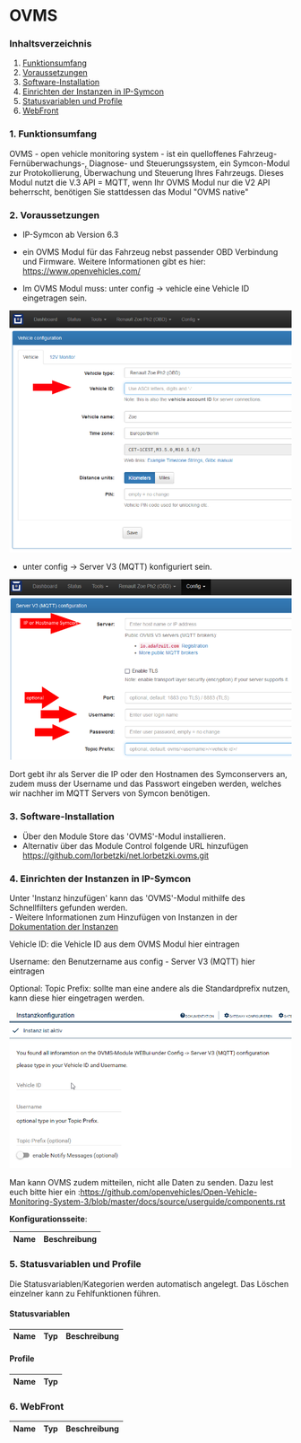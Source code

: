 # OVMS


### Inhaltsverzeichnis

1. [Funktionsumfang](#1-funktionsumfang)
2. [Voraussetzungen](#2-voraussetzungen)
3. [Software-Installation](#3-software-installation)
4. [Einrichten der Instanzen in IP-Symcon](#4-einrichten-der-instanzen-in-ip-symcon)
5. [Statusvariablen und Profile](#5-statusvariablen-und-profile)
6. [WebFront](#6-webfront)

### 1. Funktionsumfang
OVMS - open vehicle monitoring system - ist ein quelloffenes Fahrzeug-Fernüberwachungs-, Diagnose- und Steuerungssystem, ein Symcon-Modul zur Protokollierung, Überwachung und Steuerung Ihres Fahrzeugs. Dieses Modul nutzt die V.3 API = MQTT, wenn Ihr OVMS Modul nur die V2 API beherrscht, benötigen Sie stattdessen das Modul "OVMS native"

### 2. Voraussetzungen

- IP-Symcon ab Version 6.3

- ein OVMS Modul für das Fahrzeug nebst passender OBD Verbindung und Firmware. Weitere Informationen gibt es hier: https://www.openvehicles.com/ 

- Im OVMS Modul muss: unter config → vehicle eine Vehicle ID eingetragen sein.

 ![grafik](docs/vehicle.png?raw=true)

- unter config → Server V3 (MQTT) konfiguriert sein.

 ![grafik](docs/mqtt.png?raw=true)

Dort gebt ihr als Server die IP oder den Hostnamen des Symconservers an, zudem muss der Username und das Passwort eingeben werden, welches wir nachher im MQTT Servers von Symcon benötigen.


### 3. Software-Installation

* Über den Module Store das 'OVMS'-Modul installieren.
* Alternativ über das Module Control folgende URL hinzufügen https://github.com/lorbetzki/net.lorbetzki.ovms.git

### 4. Einrichten der Instanzen in IP-Symcon

 Unter 'Instanz hinzufügen' kann das 'OVMS'-Modul mithilfe des Schnellfilters gefunden werden.  
	- Weitere Informationen zum Hinzufügen von Instanzen in der [Dokumentation der Instanzen](https://www.symcon.de/service/dokumentation/konzepte/instanzen/#Instanz_hinzufügen)

Vehicle ID: die Vehicle ID aus dem OVMS Modul hier eintragen

Username: den Benutzername aus config - Server V3 (MQTT) hier eintragen

Optional:
Topic Prefix: sollte man eine andere als die Standardprefix nutzen, kann diese hier eingetragen werden.

![grafik](docs/verw.png?raw=true)


Man kann OVMS zudem mitteilen, nicht alle Daten zu senden. Dazu lest euch bitte hier ein :https://github.com/openvehicles/Open-Vehicle-Monitoring-System-3/blob/master/docs/source/userguide/components.rst

__Konfigurationsseite__:

Name          				     | Beschreibung
-------------------------------- | -------------------------------------------------------


### 5. Statusvariablen und Profile

Die Statusvariablen/Kategorien werden automatisch angelegt. Das Löschen einzelner kann zu Fehlfunktionen führen.

#### Statusvariablen

Name                          							| Typ     | Beschreibung
----------------------------- 							| ------- | ------------


#### Profile

Name                    | Typ
------------------------| -------

### 6. WebFront

Name                          							| Typ     | Beschreibung
--------------------------------------------------------| ------- | ------------


